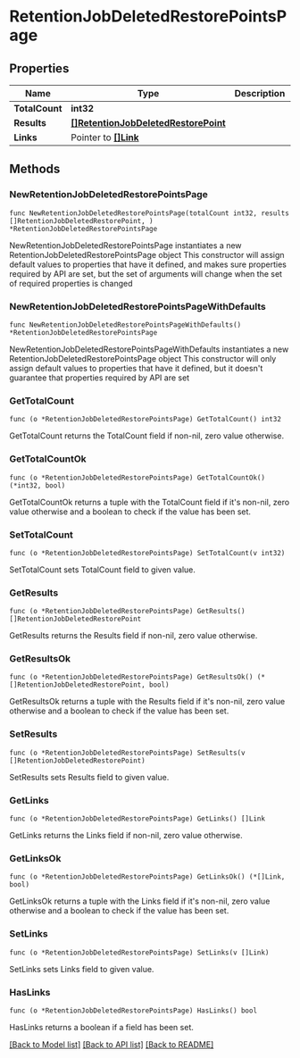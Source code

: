 # RetentionJobDeletedRestorePointsPage

## Properties

Name | Type | Description | Notes
------------ | ------------- | ------------- | -------------
**TotalCount** | **int32** |  | 
**Results** | [**[]RetentionJobDeletedRestorePoint**](RetentionJobDeletedRestorePoint.md) |  | 
**Links** | Pointer to [**[]Link**](Link.md) |  | [optional] 

## Methods

### NewRetentionJobDeletedRestorePointsPage

`func NewRetentionJobDeletedRestorePointsPage(totalCount int32, results []RetentionJobDeletedRestorePoint, ) *RetentionJobDeletedRestorePointsPage`

NewRetentionJobDeletedRestorePointsPage instantiates a new RetentionJobDeletedRestorePointsPage object
This constructor will assign default values to properties that have it defined,
and makes sure properties required by API are set, but the set of arguments
will change when the set of required properties is changed

### NewRetentionJobDeletedRestorePointsPageWithDefaults

`func NewRetentionJobDeletedRestorePointsPageWithDefaults() *RetentionJobDeletedRestorePointsPage`

NewRetentionJobDeletedRestorePointsPageWithDefaults instantiates a new RetentionJobDeletedRestorePointsPage object
This constructor will only assign default values to properties that have it defined,
but it doesn't guarantee that properties required by API are set

### GetTotalCount

`func (o *RetentionJobDeletedRestorePointsPage) GetTotalCount() int32`

GetTotalCount returns the TotalCount field if non-nil, zero value otherwise.

### GetTotalCountOk

`func (o *RetentionJobDeletedRestorePointsPage) GetTotalCountOk() (*int32, bool)`

GetTotalCountOk returns a tuple with the TotalCount field if it's non-nil, zero value otherwise
and a boolean to check if the value has been set.

### SetTotalCount

`func (o *RetentionJobDeletedRestorePointsPage) SetTotalCount(v int32)`

SetTotalCount sets TotalCount field to given value.


### GetResults

`func (o *RetentionJobDeletedRestorePointsPage) GetResults() []RetentionJobDeletedRestorePoint`

GetResults returns the Results field if non-nil, zero value otherwise.

### GetResultsOk

`func (o *RetentionJobDeletedRestorePointsPage) GetResultsOk() (*[]RetentionJobDeletedRestorePoint, bool)`

GetResultsOk returns a tuple with the Results field if it's non-nil, zero value otherwise
and a boolean to check if the value has been set.

### SetResults

`func (o *RetentionJobDeletedRestorePointsPage) SetResults(v []RetentionJobDeletedRestorePoint)`

SetResults sets Results field to given value.


### GetLinks

`func (o *RetentionJobDeletedRestorePointsPage) GetLinks() []Link`

GetLinks returns the Links field if non-nil, zero value otherwise.

### GetLinksOk

`func (o *RetentionJobDeletedRestorePointsPage) GetLinksOk() (*[]Link, bool)`

GetLinksOk returns a tuple with the Links field if it's non-nil, zero value otherwise
and a boolean to check if the value has been set.

### SetLinks

`func (o *RetentionJobDeletedRestorePointsPage) SetLinks(v []Link)`

SetLinks sets Links field to given value.

### HasLinks

`func (o *RetentionJobDeletedRestorePointsPage) HasLinks() bool`

HasLinks returns a boolean if a field has been set.


[[Back to Model list]](../README.md#documentation-for-models) [[Back to API list]](../README.md#documentation-for-api-endpoints) [[Back to README]](../README.md)


